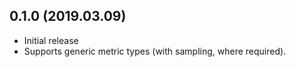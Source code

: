 ## 0.1.0 (2019.03.09)

* Initial release
* Supports generic metric types (with sampling, where required).
